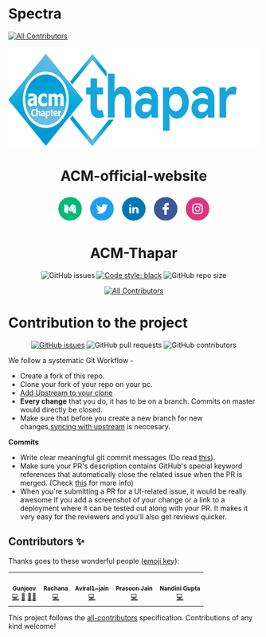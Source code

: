 # Spectra
<!-- ALL-CONTRIBUTORS-BADGE:START - Do not remove or modify this section -->
[![All Contributors](https://img.shields.io/badge/all_contributors-3-orange.svg?style=flat-square)](#contributors-)
<!-- ALL-CONTRIBUTORS-BADGE:END -->
<div align = "center">

<img height=200px src= "https://raw.githubusercontent.com/ACM-Thapar/CS_COURSE_GUIDE/master/acm%20logo.png">

<h1>ACM-official-website</h1>

<a href=""><img src="https://github.com/aritraroy/social-icons/blob/master/medium-icon.png?raw=true" width="60"></a>
<a href=""><img src="https://github.com/aritraroy/social-icons/blob/master/twitter-icon.png?raw=true" width="60"></a>
<a href=""><img src="https://github.com/aritraroy/social-icons/blob/master/linkedin-icon.png?raw=true" width="60"></a>
<a href=""><img src="https://github.com/aritraroy/social-icons/blob/master/facebook-icon.png?raw=true" width="60"></a>
<a href=""><img src="https://github.com/aritraroy/social-icons/blob/master/instagram-icon.png?raw=true" width="60"></a>

# ACM-Thapar

![GitHub issues](https://img.shields.io/github/issues/ACM-Thapar/Spectra?style=flat-square&token=ANOHNVSU5PPKJXFZBZ5UXJ27BBNTO)
[![Code style: black](https://img.shields.io/badge/code%20style-black-000000.svg)](https://github.com/psf/black)
![GitHub repo size](https://img.shields.io/github/repo-size/ACM-Thapar/Spectra)


<!-- ALL-CONTRIBUTORS-BADGE:START - Do not remove or modify this section -->

[![All Contributors](https://img.shields.io/badge/all_contributors-9-orange.svg?style=flat-square)](#contributors-)

<!-- ALL-CONTRIBUTORS-BADGE:END -->
</div>


# Contribution to the project

<div align="center">

[![GitHub issues](https://img.shields.io/github/issues/ACM-Thapar/Eclipse?logo=github)](https://github.com/ACM-Thapar/Spectra/issues) ![GitHub pull requests](https://img.shields.io/github/issues-pr-raw/ACM-Thapar/Eclipse?logo=git&logoColor=white) ![GitHub contributors](https://img.shields.io/github/contributors/ACM-Thapar/Spectra?logo=github)

</div>
We follow a systematic Git Workflow -

- Create a fork of this repo.
- Clone your fork of your repo on your pc.
- [Add Upstream to your clone](https://help.github.com/en/github/collaborating-with-issues-and-pull-requests/configuring-a-remote-for-a-fork)
- **Every change** that you do, it has to be on a branch. Commits on master would directly be closed.
- Make sure that before you create a new branch for new changes,[syncing with upstream](https://help.github.com/en/github/collaborating-with-issues-and-pull-requests/syncing-a-fork) is neccesary.

**Commits**

- Write clear meaningful git commit messages (Do read [this](http://chris.beams.io/posts/git-commit/)).
- Make sure your PR's description contains GitHub's special keyword references that automatically close the related issue when the PR is merged. (Check [this](https://github.com/blog/1506-closing-issues-via-pull-requests) for more info)
- When you're submitting a PR for a UI-related issue, it would be really awesome if you add a screenshot of your change or a link to a deployment where it can be tested out along with your PR. It makes it very easy for the reviewers and you'll also get reviews quicker.

## Contributors ✨

Thanks goes to these wonderful people ([emoji key](https://allcontributors.org/docs/en/emoji-key)):

<!-- ALL-CONTRIBUTORS-LIST:START - Do not remove or modify this section -->
<!-- prettier-ignore-start -->
<!-- markdownlint-disable -->
<table>
  <tr>
    <td align="center"><a href="https://github.com/gunjeevsingh"><img src="https://avatars.githubusercontent.com/u/65218249?v=4?s=100" width="100px;" alt=""/><br /><sub><b>Gunjeev</b></sub></a><br /><a href="https://github.com/ACM-Thapar/Spectra/commits?author=gunjeevsingh" title="Code">💻</a> <a href="#maintenance-gunjeevsingh" title="Maintenance">🚧</a> <a href="#mentoring-gunjeevsingh" title="Mentoring">🧑‍🏫</a></td>
    <td align="center"><a href="https://github.com/rachana1009"><img src="https://avatars.githubusercontent.com/u/71558587?v=4?s=100" width="100px;" alt=""/><br /><sub><b>Rachana</b></sub></a><br /><a href="https://github.com/ACM-Thapar/Spectra/commits?author=rachana1009" title="Code">💻</a></td>
    <td align="center"><a href="https://github.com/Aviral1-jain"><img src="https://avatars.githubusercontent.com/u/74827110?v=4?s=100" width="100px;" alt=""/><br /><sub><b>Aviral1-jain</b></sub></a><br /><a href="https://github.com/ACM-Thapar/Spectra/commits?author=Aviral1-jain" title="Code">💻</a></td>
    <td align="center"><a href="https://github.com/PrasoonJain2002"><img src="https://avatars.githubusercontent.com/u/80613141?v=4?s=100" width="100px;" alt=""/><br /><sub><b>Prasoon Jain</b></sub></a><br /><a href="https://github.com/ACM-Thapar/Spectra/commits?author=PrasoonJain2002" title="Code">💻</a></td>
    <td align="center"><a href="https://github.com/nandiniguptaz"><img src="https://avatars.githubusercontent.com/u/74641697?v=4" width="100px;" alt=""/><br /><sub><b>Nandini Gupta</b></sub></a><br /><a href="https://github.com/ACM-Thapar/Spectra/commits?author=nandiniguptaz" title="Code">💻</a></td>
  </tr>
</table>

<!-- markdownlint-restore -->
<!-- prettier-ignore-end -->

<!-- ALL-CONTRIBUTORS-LIST:END -->

This project follows the [all-contributors](https://github.com/all-contributors/all-contributors) specification. Contributions of any kind welcome!
